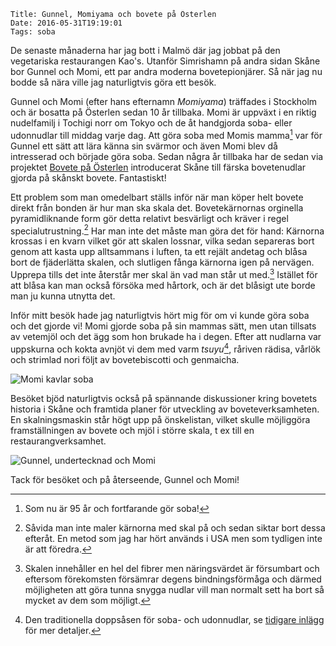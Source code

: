     Title: Gunnel, Momiyama och bovete på Österlen
    Date: 2016-05-31T19:19:01
    Tags: soba

De senaste månaderna har jag bott i Malmö där jag jobbat på den vegetariska restaurangen Kao's. Utanför Simrishamn på andra sidan Skåne bor Gunnel och Momi, ett par andra moderna bovetepionjärer. Så när jag nu bodde så nära ville jag naturligtvis göra ett besök.

<!-- more -->

Gunnel och Momi (efter hans efternamn *Momiyama*) träffades i Stockholm och är bosatta på Österlen sedan 10 år tillbaka. Momi är uppväxt i en riktig nudelfamilj i Tochigi norr om Tokyo och de åt handgjorda soba- eller udonnudlar till middag varje dag. Att göra soba med Momis mamma[^mor] var för Gunnel ett sätt att lära känna sin svärmor och även Momi blev då intresserad och började göra soba. Sedan några år tillbaka har de sedan via projektet [Bovete på Österlen][bovete-österlen] introducerat Skåne till färska bovetenudlar gjorda på skånskt bovete. Fantastiskt!

Ett problem som man omedelbart ställs inför när man köper helt bovete direkt från bonden är hur man ska skala det. Bovetekärnornas orginella pyramidliknande form gör detta relativt besvärligt och kräver i regel specialutrustning.[^usa] Har man inte det måste man göra det för hand: Kärnorna krossas i en kvarn vilket gör att skalen lossnar, vilka sedan separeras bort genom att kasta upp alltsammans i luften, ta ett rejält andetag och blåsa bort de fjäderlätta skalen, och slutligen fånga kärnorna igen på nervägen. Upprepa tills det inte återstår mer skal än vad man står ut med.[^skalen] Istället för att blåsa kan man också försöka med hårtork, och är det blåsigt ute borde man ju kunna utnytta det.
<!-- 3kg på 3h -->

Inför mitt besök hade jag naturligtvis hört mig för om vi kunde göra soba och det gjorde vi! Momi gjorde soba på sin mammas sätt, men utan tillsats av vetemjöl och det ägg som hon brukade ha i degen. Efter att nudlarna var uppskurna och kokta avnjöt vi dem med varm *tsuyu*[^tsuyu], råriven rädisa, vårlök och strimlad nori följt av bovetebiscotti och genmaicha.

![Momi kavlar soba](</img/Österlen/Momi sobauchi 600.jpg> "Momi gör soba")

Besöket bjöd naturligtvis också på spännande diskussioner kring bovetets historia i Skåne och framtida planer för utveckling av boveteverksamheten. En skalningsmaskin står högt upp på önskelistan, vilket skulle möjliggöra framställningen av bovete och mjöl i större skala, t ex till en restaurangverksamhet.

![Gunnel, undertecknad och Momi](</img/Österlen/Gunnel, Momi och jag 600.jpg>)

Tack för besöket och på återseende, Gunnel och Momi!

[^mor]: Som nu är 95 år och fortfarande gör soba!
[^usa]: Såvida man inte maler kärnorna med skal på och sedan siktar bort dessa efteråt. En metod som jag har hört används i USA men som tydligen inte är att föredra.
[^skalen]: Skalen innehåller en hel del fibrer men näringsvärdet är försumbart och eftersom förekomsten försämrar degens bindningsförmåga och därmed möjligheten att göra tunna snygga nudlar vill man normalt sett ha bort så mycket av dem som möjligt.
[^tsuyu]: Den traditionella doppsåsen för soba- och udonnudlar, se [tidigare inlägg](/2015/08/soba.html) för mer detaljer.

[bovete-österlen]: http://www.odlingen.org/content/bovete-på-österlen-0

